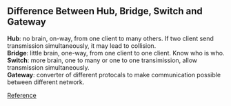 ## Difference Between Hub, Bridge, Switch and Gateway ##

**Hub**:  no brain, on-way, from one client to many others. If two client send transmission simultaneously, it may lead to collision.   
**Bridge**: little brain, one-way, from one client to one client. Know who is who.   
**Switch**: more brain, one to many or one to one transimission, allow transmission simultaneously.   
**Gateway**: converter of different protocals to make communication possible between different network.  

[Reference](https://www.youtube.com/watch?v=U1-2gGD9sYk)
